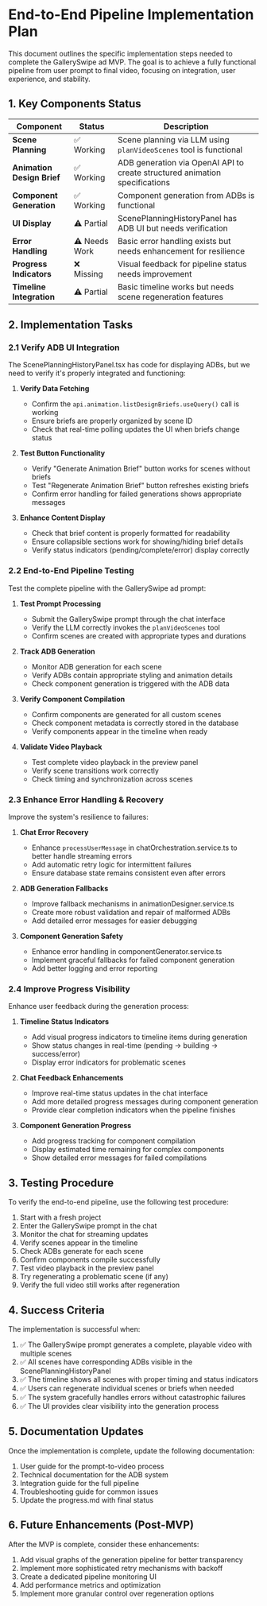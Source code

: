 # End-to-End Pipeline Implementation Plan

This document outlines the specific implementation steps needed to complete the GallerySwipe ad MVP. The goal is to achieve a fully functional pipeline from user prompt to final video, focusing on integration, user experience, and stability.

## 1. Key Components Status

| Component | Status | Description |
|-----------|--------|-------------|
| **Scene Planning** | ✅ Working | Scene planning via LLM using `planVideoScenes` tool is functional |
| **Animation Design Brief** | ✅ Working | ADB generation via OpenAI API to create structured animation specifications |
| **Component Generation** | ✅ Working | Component generation from ADBs is functional |
| **UI Display** | ⚠️ Partial | ScenePlanningHistoryPanel has ADB UI but needs verification |
| **Error Handling** | ⚠️ Needs Work | Basic error handling exists but needs enhancement for resilience |
| **Progress Indicators** | ❌ Missing | Visual feedback for pipeline status needs improvement |
| **Timeline Integration** | ⚠️ Partial | Basic timeline works but needs scene regeneration features |

## 2. Implementation Tasks

### 2.1 Verify ADB UI Integration

The ScenePlanningHistoryPanel.tsx has code for displaying ADBs, but we need to verify it's properly integrated and functioning:

1. **Verify Data Fetching**
   - Confirm the `api.animation.listDesignBriefs.useQuery()` call is working
   - Ensure briefs are properly organized by scene ID
   - Check that real-time polling updates the UI when briefs change status

2. **Test Button Functionality**
   - Verify "Generate Animation Brief" button works for scenes without briefs
   - Test "Regenerate Animation Brief" button refreshes existing briefs
   - Confirm error handling for failed generations shows appropriate messages

3. **Enhance Content Display**
   - Check that brief content is properly formatted for readability
   - Ensure collapsible sections work for showing/hiding brief details
   - Verify status indicators (pending/complete/error) display correctly

### 2.2 End-to-End Pipeline Testing

Test the complete pipeline with the GallerySwipe ad prompt:

1. **Test Prompt Processing**
   - Submit the GallerySwipe prompt through the chat interface
   - Verify the LLM correctly invokes the `planVideoScenes` tool
   - Confirm scenes are created with appropriate types and durations

2. **Track ADB Generation**
   - Monitor ADB generation for each scene
   - Verify ADBs contain appropriate styling and animation details
   - Check component generation is triggered with the ADB data

3. **Verify Component Compilation**
   - Confirm components are generated for all custom scenes
   - Check component metadata is correctly stored in the database
   - Verify components appear in the timeline when ready

4. **Validate Video Playback**
   - Test complete video playback in the preview panel
   - Verify scene transitions work correctly
   - Check timing and synchronization across scenes

### 2.3 Enhance Error Handling & Recovery

Improve the system's resilience to failures:

1. **Chat Error Recovery**
   - Enhance `processUserMessage` in chatOrchestration.service.ts to better handle streaming errors
   - Add automatic retry logic for intermittent failures
   - Ensure database state remains consistent even after errors

2. **ADB Generation Fallbacks**
   - Improve fallback mechanisms in animationDesigner.service.ts
   - Create more robust validation and repair of malformed ADBs
   - Add detailed error messages for easier debugging

3. **Component Generation Safety**
   - Enhance error handling in componentGenerator.service.ts
   - Implement graceful fallbacks for failed component generation
   - Add better logging and error reporting

### 2.4 Improve Progress Visibility

Enhance user feedback during the generation process:

1. **Timeline Status Indicators**
   - Add visual progress indicators to timeline items during generation
   - Show status changes in real-time (pending → building → success/error)
   - Display error indicators for problematic scenes

2. **Chat Feedback Enhancements**
   - Improve real-time status updates in the chat interface
   - Add more detailed progress messages during component generation
   - Provide clear completion indicators when the pipeline finishes

3. **Component Generation Progress**
   - Add progress tracking for component compilation
   - Display estimated time remaining for complex components
   - Show detailed error messages for failed compilations

## 3. Testing Procedure

To verify the end-to-end pipeline, use the following test procedure:

1. Start with a fresh project
2. Enter the GallerySwipe prompt in the chat
3. Monitor the chat for streaming updates
4. Verify scenes appear in the timeline
5. Check ADBs generate for each scene
6. Confirm components compile successfully
7. Test video playback in the preview panel
8. Try regenerating a problematic scene (if any)
9. Verify the full video still works after regeneration

## 4. Success Criteria

The implementation is successful when:

1. ✅ The GallerySwipe prompt generates a complete, playable video with multiple scenes
2. ✅ All scenes have corresponding ADBs visible in the ScenePlanningHistoryPanel
3. ✅ The timeline shows all scenes with proper timing and status indicators
4. ✅ Users can regenerate individual scenes or briefs when needed
5. ✅ The system gracefully handles errors without catastrophic failures
6. ✅ The UI provides clear visibility into the generation process

## 5. Documentation Updates

Once the implementation is complete, update the following documentation:

1. User guide for the prompt-to-video process
2. Technical documentation for the ADB system
3. Integration guide for the full pipeline
4. Troubleshooting guide for common issues
5. Update the progress.md with final status

## 6. Future Enhancements (Post-MVP)

After the MVP is complete, consider these enhancements:

1. Add visual graphs of the generation pipeline for better transparency
2. Implement more sophisticated retry mechanisms with backoff
3. Create a dedicated pipeline monitoring UI
4. Add performance metrics and optimization
5. Implement more granular control over regeneration options 